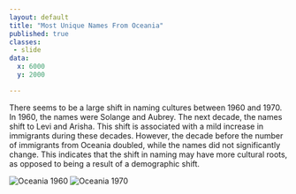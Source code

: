 ```yaml
---
layout: default
title: "Most Unique Names From Oceania"
published: true
classes:
 - slide
data:
  x: 6000
  y: 2000

---
```


There seems to be a large shift in naming cultures between 1960 and 1970. In 1960, the names were Solange and Aubrey. The next decade, the names shift to Levi and Arisha. This shift is associated with a mild increase in immigrants during these decades. However, the decade before the number of immigrants from Oceania doubled, while the names did not significantly change. This indicates that the shift in naming may have more cultural roots, as opposed to being a result of a demographic shift.


![Oceania 1960](https://ulyssesinvictus.github.io/cs109-project/assets/Names_Africa_1960.png)
![Oceania 1970](https://ulyssesinvictus.github.io/cs109-project/assets/Names_Africa_1970.png)
